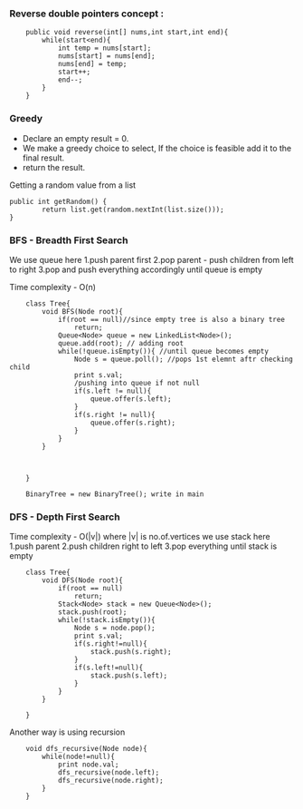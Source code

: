 ### Reverse double pointers concept : 

```
    public void reverse(int[] nums,int start,int end){
        while(start<end){
            int temp = nums[start];
            nums[start] = nums[end];
            nums[end] = temp;
            start++;
            end--;
        }
    }
```

### Greedy

- Declare an empty result = 0.
- We make a greedy choice to select, If the choice is feasible add it to the final result.
- return the result.

Getting a random value from a list
```
public int getRandom() {
        return list.get(random.nextInt(list.size()));
}
```

### BFS - Breadth First Search
We use queue here
1.push parent first
2.pop parent - push children from left to right
3.pop and push everything accordingly until queue is empty

Time complexity - O(n)

```
    class Tree{
        void BFS(Node root){
            if(root == null)//since empty tree is also a binary tree
                return;
            Queue<Node> queue = new LinkedList<Node>();
            queue.add(root); // adding root
            while(!queue.isEmpty()){ //until queue becomes empty
                Node s = queue.poll(); //pops 1st elemnt aftr checking child
                print s.val;
                /pushing into queue if not null
                if(s.left != null){
                    queue.offer(s.left);
                }
                if(s.right != null){
                    queue.offer(s.right);
                }
            }
        }
        
        

    }

    BinaryTree = new BinaryTree(); write in main
```

### DFS - Depth First Search
Time complexity - O(|v|) where |v| is no.of.vertices
we use stack here
1.push parent
2.push children right to left
3.pop everything until stack is empty

```
    class Tree{
        void DFS(Node root){
            if(root == null)
                return;
            Stack<Node> stack = new Queue<Node>();
            stack.push(root);
            while(!stack.isEmpty()){
                Node s = node.pop();
                print s.val;
                if(s.right!=null){
                    stack.push(s.right);
                }
                if(s.left!=null){
                    stack.push(s.left);
                }
            }     
        }

    }
```
Another way is using recursion
```
    void dfs_recursive(Node node){
        while(node!=null){
            print node.val;
            dfs_recursive(node.left);
            dfs_recursive(node.right);
        }
    }
```